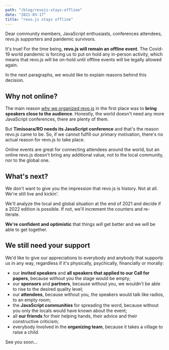```yaml
---
path: "/blog/revojs-stays-offline"
date: "2021-03-17"
title: "revo.js stays offline"
---
```


Dear community members, JavaScript enthusiasts, conferences attendees, revo.js supporters and pandemic survivors.

It's true! For the time being, **revo.js will remain an offline event**. The Covid-19 world pandemic is forcing us to put on hold any in-person activity, which means that revo.js will be on-hold until offline events will be legally allowed again.

In the next paragraphs, we would like to explain reasons behind this decision.

## Why not online?

The main reason [why we organized revo.js](/about/#why-are-we-organizing-this-conference) in the first place was to **bring speakers close to the audience**. Honestly, the world doesn't need any more JavaScript conferences, there are plenty of them.

But **Timisoara/RO needs its JavaScript conference** and that's the reason revo.js came to be. So, if we cannot fulfill our primary motivation, there's no actual reason for revo.js to take place.

Online events are great for connecting attendees around the world, but an online revo.js doesn't bring any additional value, not to the local community, nor to the global one.

## What's next?

We don't want to give you the impression that revo.js is history. Not at all. We're still live and kickin'.

We'll analyze the local and global situation at the end of 2021 and decide if a 2022 edition is possible. If not, we'll increment the counters and re-iterate.

**We're confident and optimistic** that things _will_ get better and we _will_ be able to get together.

## We still need your support

We'd like to give our appreciations to everybody and anybody that supports us in any way, regardless if it's physically, psychically, financially or morally:

- our **invited speakers** and **all speakers that applied to our Call for papers**, because without you the stage would be empty;
- our **sponsors** and **partners**, because without you, we wouldn't be able to rise to the desired quality level;
- our **attendees**, because without you, the speakers would talk like radios, to an empty room;
- the **JavaScript communities** for spreading the word, because without you only the locals would have known about the event;
- all **our friends** for their helping hands, their advice and their constructive criticism;
- everybody involved in the **organizing team**, because it takes a village to raise a child.

See you soon...
